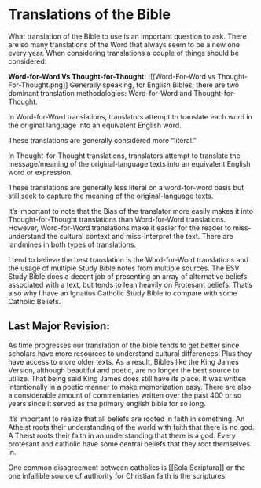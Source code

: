 # Translations of the Bible

What translation of the Bible to use is an important question to ask. There are so many translations of the Word that always seem to be a new one every year. When considering translations a couple of things should be considered:


**Word-for-Word Vs Thought-for-Thought:**
![[Word-For-Word vs Thought-For-Thought.png]]
            Generally speaking, for English Bibles, there are two dominant translation methodologies: Word-for-Word and Thought-for-Thought.


In Word-for-Word translations, translators attempt to translate each word in the original language into an equivalent English word.

These translations are generally considered more “literal.”

In Thought-for-Thought translations, translators attempt to translate the message/meaning of the original-language texts into an equivalent English word or expression.

These translations are generally less literal on a word-for-word basis but still seek to capture the meaning of the original-language texts.

It’s important to note that the Bias of the translator more easily makes it into Thought-for-Thought translations than Word-for-Word translations. However, Word-for-Word translations make it easier for the reader to miss-understand the cultural context and miss-interpret the text. There are landmines in both types of translations.

I tend to believe the best translation is the Word-for-Word translations and the usage of multiple Study Bible notes from multiple sources. The ESV Study Bible does a decent job of presenting an array of alternative beliefs associated with a text, but tends to lean heavily on Protesant beliefs. That’s also why I have an Ignatius Catholic Study Bible to compare with some Catholic Beliefs.

## Last Major Revision:

As time progresses our translation of the bible tends to get better since scholars have more resources to understand cultural differences. Plus they have access to more older texts. As a result, Bibles like the King James Version, although beautiful and poetic, are no longer the best source to utilize. That being said King James does still have its place. It was written intentionally in a poetic manner to make memorization easy. There are also a considerable amount of commentaries written over the past 400 or so years since it served as the primary english bible for so long.

It’s important to realize that all beliefs are rooted in faith in something. An Atheist roots their understanding of the world with faith that there is no god. A Theist roots their faith in an understanding that there is a god. Every protesant and catholic have some central beliefs that they root themselves in. 

One common disagreement between catholics is [[Sola Scriptura]] or the one infallible source of authority for Christian faith is the scriptures. 